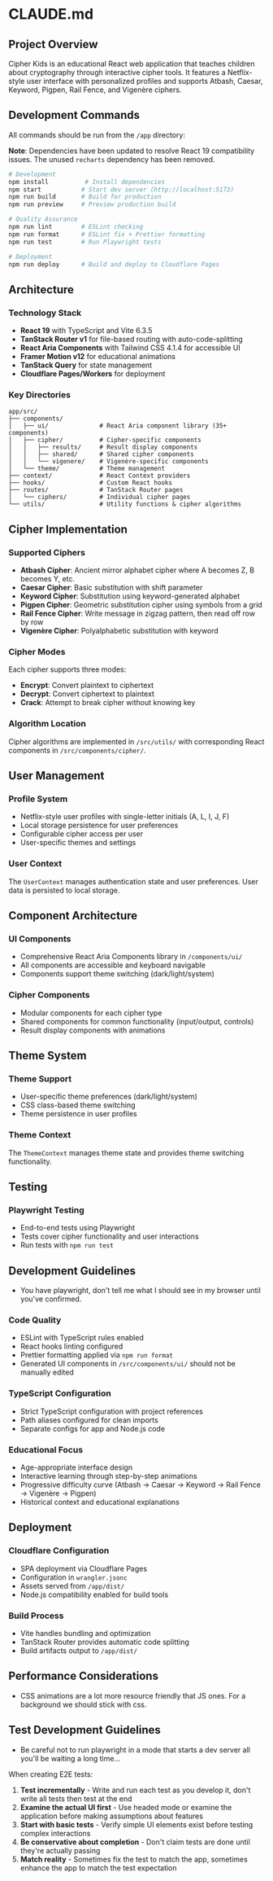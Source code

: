 # CLAUDE.md

## Project Overview

Cipher Kids is an educational React web application that teaches children about cryptography through interactive cipher tools. It features a Netflix-style user interface with personalized profiles and supports Atbash, Caesar, Keyword, Pigpen, Rail Fence, and Vigenère ciphers.

## Development Commands

All commands should be run from the `/app` directory:

**Note**: Dependencies have been updated to resolve React 19 compatibility issues. The unused `recharts` dependency has been removed.

```bash
# Development
npm install          # Install dependencies
npm start           # Start dev server (http://localhost:5173)
npm run build       # Build for production
npm run preview     # Preview production build

# Quality Assurance
npm run lint        # ESLint checking
npm run format      # ESLint fix + Prettier formatting
npm run test        # Run Playwright tests

# Deployment
npm run deploy      # Build and deploy to Cloudflare Pages
```

## Architecture

### Technology Stack
- **React 19** with TypeScript and Vite 6.3.5
- **TanStack Router v1** for file-based routing with auto-code-splitting
- **React Aria Components** with Tailwind CSS 4.1.4 for accessible UI
- **Framer Motion v12** for educational animations
- **TanStack Query** for state management
- **Cloudflare Pages/Workers** for deployment

### Key Directories

```
app/src/
├── components/
│   ├── ui/              # React Aria component library (35+ components)
│   ├── cipher/          # Cipher-specific components
│   │   ├── results/     # Result display components
│   │   ├── shared/      # Shared cipher components
│   │   └── vigenere/    # Vigenère-specific components
│   └── theme/           # Theme management
├── context/             # React Context providers
├── hooks/               # Custom React hooks
├── routes/              # TanStack Router pages
│   └── ciphers/         # Individual cipher pages
└── utils/               # Utility functions & cipher algorithms
```

## Cipher Implementation

### Supported Ciphers
- **Atbash Cipher**: Ancient mirror alphabet cipher where A becomes Z, B becomes Y, etc.
- **Caesar Cipher**: Basic substitution with shift parameter
- **Keyword Cipher**: Substitution using keyword-generated alphabet
- **Pigpen Cipher**: Geometric substitution cipher using symbols from a grid
- **Rail Fence Cipher**: Write message in zigzag pattern, then read off row by row
- **Vigenère Cipher**: Polyalphabetic substitution with keyword

### Cipher Modes
Each cipher supports three modes:
- **Encrypt**: Convert plaintext to ciphertext
- **Decrypt**: Convert ciphertext to plaintext
- **Crack**: Attempt to break cipher without knowing key

### Algorithm Location
Cipher algorithms are implemented in `/src/utils/` with corresponding React components in `/src/components/cipher/`.

## User Management

### Profile System
- Netflix-style user profiles with single-letter initials (A, L, I, J, F)
- Local storage persistence for user preferences
- Configurable cipher access per user
- User-specific themes and settings

### User Context
The `UserContext` manages authentication state and user preferences. User data is persisted to local storage.

## Component Architecture

### UI Components
- Comprehensive React Aria Components library in `/components/ui/`
- All components are accessible and keyboard navigable
- Components support theme switching (dark/light/system)

### Cipher Components
- Modular components for each cipher type
- Shared components for common functionality (input/output, controls)
- Result display components with animations

## Theme System

### Theme Support
- User-specific theme preferences (dark/light/system)
- CSS class-based theme switching
- Theme persistence in user profiles

### Theme Context
The `ThemeContext` manages theme state and provides theme switching functionality.

## Testing

### Playwright Testing
- End-to-end tests using Playwright
- Tests cover cipher functionality and user interactions
- Run tests with `npm run test`

## Development Guidelines


- You have playwright, don't tell me what I should see in my browser until you've confirmed.


### Code Quality
- ESLint with TypeScript rules enabled
- React hooks linting configured
- Prettier formatting applied via `npm run format`
- Generated UI components in `/src/components/ui/` should not be manually edited

### TypeScript Configuration
- Strict TypeScript configuration with project references
- Path aliases configured for clean imports
- Separate configs for app and Node.js code

### Educational Focus
- Age-appropriate interface design
- Interactive learning through step-by-step animations
- Progressive difficulty curve (Atbash → Caesar → Keyword → Rail Fence → Vigenère → Pigpen)
- Historical context and educational explanations

## Deployment

### Cloudflare Configuration
- SPA deployment via Cloudflare Pages
- Configuration in `wrangler.jsonc`
- Assets served from `/app/dist/`
- Node.js compatibility enabled for build tools

### Build Process
- Vite handles bundling and optimization
- TanStack Router provides automatic code splitting
- Build artifacts output to `/app/dist/`

## Performance Considerations

- CSS animations are a lot more resource friendly that JS ones. For a background we should stick with css.

## Test Development Guidelines


- Be careful not to run playwright in a mode that starts a dev server all you'll be waiting a long time...


When creating E2E tests:

1. **Test incrementally** - Write and run each test as you develop it, don't write all tests then test at the end
2. **Examine the actual UI first** - Use headed mode or examine the application before making assumptions about features
3. **Start with basic tests** - Verify simple UI elements exist before testing complex interactions
4. **Be conservative about completion** - Don't claim tests are done until they're actually passing
5. **Match reality** - Sometimes fix the test to match the app, sometimes enhance the app to match the test expectation